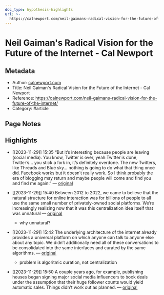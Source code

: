 ```yaml
---
doc_type: hypothesis-highlights
url: >-
  https://calnewport.com/neil-gaimans-radical-vision-for-the-future-of-the-internet/
---
```


# Neil Gaiman's Radical Vision for the Future of the Internet - Cal Newport

## Metadata
- Author: [calnewport.com]()
- Title: Neil Gaiman's Radical Vision for the Future of the Internet - Cal Newport
- Reference: https://calnewport.com/neil-gaimans-radical-vision-for-the-future-of-the-internet/
- Category: #article

## Page Notes
## Highlights
- [[2023-11-29]] 15:35 “But it’s interesting because people are leaving (social media). You know, Twitter is over, yeah Twitter is done, Twitter’s… you stick a fork in, it’s definitely overdone. The new Twitters, like Threads and Blue sky… nothing is going to do what that thing once did. Facebook works but it doesn’t really work. So I think probably the era of blogging may return and maybe people will come and find you and find me again.” — [original](https://hyp.is/lx-VPo7EEe6rGkdFq2Jvlg/calnewport.com/neil-gaimans-radical-vision-for-the-future-of-the-internet/)


- [[2023-11-29]] 15:40 Between 2012 to 2022, we came to believe that the natural structure for online interaction was for billions of people to all use the same small number of privately-owned social platforms. We’re increasingly realizing now that it was this centralization idea itself that was unnatural — [original](https://hyp.is/N8zfvo7FEe6-Ti_8IOwbjQ/calnewport.com/neil-gaimans-radical-vision-for-the-future-of-the-internet/)
    - why unnatural?

- [[2023-11-29]] 15:42 The underlying architecture of the internet already provides a universal platform on which anyone can talk to anyone else about any topic. We didn’t additionally need all of these conversations to be consolidated into the same interfaces and curated by the same algorithms. — [original](https://hyp.is/dc9xAI7FEe6VXK8UlVQwFQ/calnewport.com/neil-gaimans-radical-vision-for-the-future-of-the-internet/)
    - problem is algoritmic curation, not centralization

- [[2023-11-29]] 15:50 A couple years ago, for example, publishing houses began signing major social media influencers to book deals under the assumption that their huge follower counts would yield automatic sales. Things didn’t work out as planned. — [original](https://hyp.is/pwh0Ro7GEe65_HPZc5uN4A/calnewport.com/neil-gaimans-radical-vision-for-the-future-of-the-internet/)





